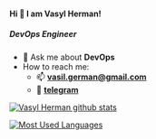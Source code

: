 #### Hi 👋 I am Vasyl Herman!
##### DevOps Engineer

* 💬 Ask me about **DevOps**
* How to reach me: 
    * 📫 **vasil.german@gmail.com**
    * 📱 **[telegram](https://t.me/vasylherman)**

[![Vasyl Herman github stats](https://github-readme-stats.vercel.app/api?username=prettysolution)](https://github.com/anuraghazra/github-readme-stats)

[![Most Used Languages](https://github-readme-stats.vercel.app/api/top-langs/?username=prettysolution&layout=compact)](https://github.com/anuraghazra/github-readme-stats)

